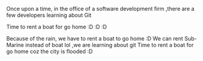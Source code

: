 Once upon a time, in the office of a software development firm
,there are a few developers learning about Git

Time to rent a boat for go home :D :D :D

Because of the rain, we have to rent a boat to go home :D
We can rent Sub-Marine instead of boat lol
,we are learning about git
Time to rent a boat for go home coz the city is flooded :D 


